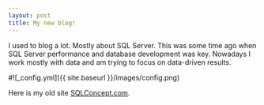 ```yaml
---
layout: post
title: My new blog!
---
```


I used to blog a lot. Mostly about SQL Server. 
This was some time ago when SQL Server performance and database development was key. 
Nowadays I work mostly with data and am trying to focus on data-driven results. 

#![_config.yml]({{ site.baseurl }}/images/config.png)

Here is my old site [SQLConcept.com](https://SQLConcept.com).